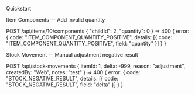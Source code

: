 Quickstart

Item Components — Add invalid quantity

POST /api/items/10/components { "childId": 2, "quantity": 0 }
=> 400 { error: { code: "ITEM_COMPONENT_QUANTITY_POSITIVE", details: [{ code: "ITEM_COMPONENT_QUANTITY_POSITIVE", field: "quantity" }] } }

Stock Movement — Manual adjustment negative result

POST /api/stock-movements { itemId: 1, delta: -999, reason: "adjustment", createdBy: "Web", notes: "test" }
=> 400 { error: { code: "STOCK_NEGATIVE_RESULT", details: [{ code: "STOCK_NEGATIVE_RESULT", field: "delta" }] } }

